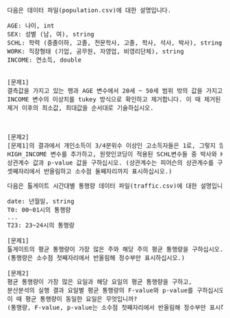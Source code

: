 
<pre>
다음은 데이터 파일(population.csv)에 대한 설명입니다.

AGE: 나이, int
SEX: 성별 (남, 여), string
SCHL: 학력 (중졸이하, 고졸, 전문학사, 고졸, 학사, 석사, 박사), string
WORK: 직장형태 (기업, 공무원, 자영업, 비영리단체), string
INCOME: 연소득, double


[문제1]   
결측값을 가지고 있는 행과 AGE 변수에서 20세 ~ 50세 범위 밖의 값을 가지고 있는 행을 제거합니다.
INCOME 변수의 이상치를 tukey 방식으로 확인하고 제거합니다. 이 때 제거된 이상치의 개수와 이상치 
제거 이후의 최소값, 최대값을 순서대로 기술하십시오.



[문제2]
[문제1]의 결과에서 개인소득이 3/4분위수 이상인 고소득자들은 1로, 그렇지 않으면 0의 값을 가지는 
HIGH_INCOME 변수를 추가하고, 원핫인코딩이 적용된 SCHL변수들 중 박사와 HIGH_INCOME 변수 간의 
상관계수 값과 p-value 값을 구하십시오. (상관계수는 피어슨의 상관계수를 구하고, 계수의 값은 소수점 
셋째자리에서 반올림하고 소수점 둘째자리까지 표시하십시오.) 
</pre>


<pre>
다음은 톨게이트 시간대별 통행량 데이터 파일(traffic.csv)에 대한 설명입니다.

date: 년월일, string
T0: 00~01시의 통행량
...
T23: 23~24시의 통행량

[문제1]   
톨게이트의 평균 통행량이 가장 많은 주와 해당 주의 평균 통행량을 구하십시오. 
(통행량은 소수점 첫째자리에서 반올림해 정수부만 표시하십시오.)

[문제2]
평균 통행량이 가장 많은 요일과 해당 요일의 평균 통행량을 구하고, 
분산분석의 실행 결과 요일별 평균 통행량의 F-value와 p-value를 구하십시오. 
이 때 평균 통행량이 동일한 요일은 무엇입니까? 
(통행량, F-value, p-value는 소수점 첫째자리에서 반올림해 정수부만 표시하십시오.)
</pre>
